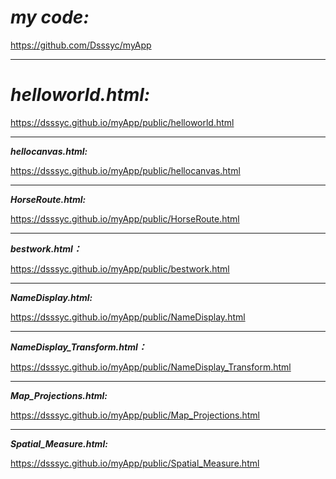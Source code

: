 **_my code:_**
==============
https://github.com/Dsssyc/myApp
***
**_helloworld.html:_**
======================
https://dsssyc.github.io/myApp/public/helloworld.html
***
**_hellocanvas.html:_**

https://dsssyc.github.io/myApp/public/hellocanvas.html
***
**_HorseRoute.html:_**

https://dsssyc.github.io/myApp/public/HorseRoute.html
***
**_bestwork.html：_**

https://dsssyc.github.io/myApp/public/bestwork.html
***
**_NameDisplay.html:_**

https://dsssyc.github.io/myApp/public/NameDisplay.html
***
**_NameDisplay_Transform.html：_**

https://dsssyc.github.io/myApp/public/NameDisplay_Transform.html
***
**_Map_Projections.html:_**

https://dsssyc.github.io/myApp/public/Map_Projections.html
***
**_Spatial_Measure.html:_**

https://dsssyc.github.io/myApp/public/Spatial_Measure.html

